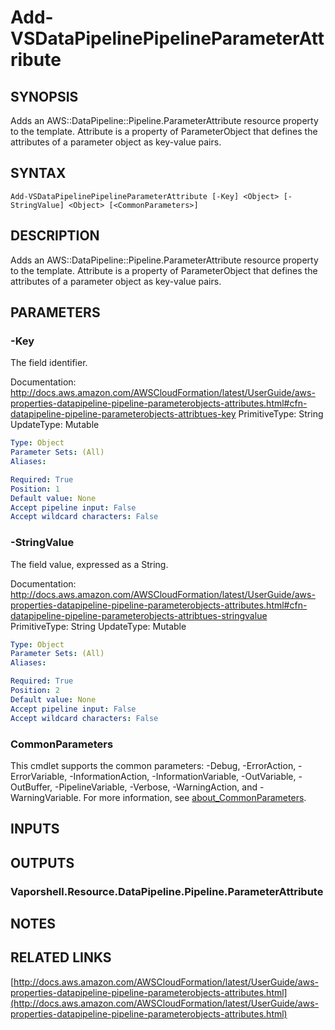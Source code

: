 # Add-VSDataPipelinePipelineParameterAttribute

## SYNOPSIS
Adds an AWS::DataPipeline::Pipeline.ParameterAttribute resource property to the template.
Attribute is a property of ParameterObject that defines the attributes of a parameter object as key-value pairs.

## SYNTAX

```
Add-VSDataPipelinePipelineParameterAttribute [-Key] <Object> [-StringValue] <Object> [<CommonParameters>]
```

## DESCRIPTION
Adds an AWS::DataPipeline::Pipeline.ParameterAttribute resource property to the template.
Attribute is a property of ParameterObject that defines the attributes of a parameter object as key-value pairs.

## PARAMETERS

### -Key
The field identifier.

Documentation: http://docs.aws.amazon.com/AWSCloudFormation/latest/UserGuide/aws-properties-datapipeline-pipeline-parameterobjects-attributes.html#cfn-datapipeline-pipeline-parameterobjects-attribtues-key
PrimitiveType: String
UpdateType: Mutable

```yaml
Type: Object
Parameter Sets: (All)
Aliases:

Required: True
Position: 1
Default value: None
Accept pipeline input: False
Accept wildcard characters: False
```

### -StringValue
The field value, expressed as a String.

Documentation: http://docs.aws.amazon.com/AWSCloudFormation/latest/UserGuide/aws-properties-datapipeline-pipeline-parameterobjects-attributes.html#cfn-datapipeline-pipeline-parameterobjects-attribtues-stringvalue
PrimitiveType: String
UpdateType: Mutable

```yaml
Type: Object
Parameter Sets: (All)
Aliases:

Required: True
Position: 2
Default value: None
Accept pipeline input: False
Accept wildcard characters: False
```

### CommonParameters
This cmdlet supports the common parameters: -Debug, -ErrorAction, -ErrorVariable, -InformationAction, -InformationVariable, -OutVariable, -OutBuffer, -PipelineVariable, -Verbose, -WarningAction, and -WarningVariable. For more information, see [about_CommonParameters](http://go.microsoft.com/fwlink/?LinkID=113216).

## INPUTS

## OUTPUTS

### Vaporshell.Resource.DataPipeline.Pipeline.ParameterAttribute
## NOTES

## RELATED LINKS

[http://docs.aws.amazon.com/AWSCloudFormation/latest/UserGuide/aws-properties-datapipeline-pipeline-parameterobjects-attributes.html](http://docs.aws.amazon.com/AWSCloudFormation/latest/UserGuide/aws-properties-datapipeline-pipeline-parameterobjects-attributes.html)

